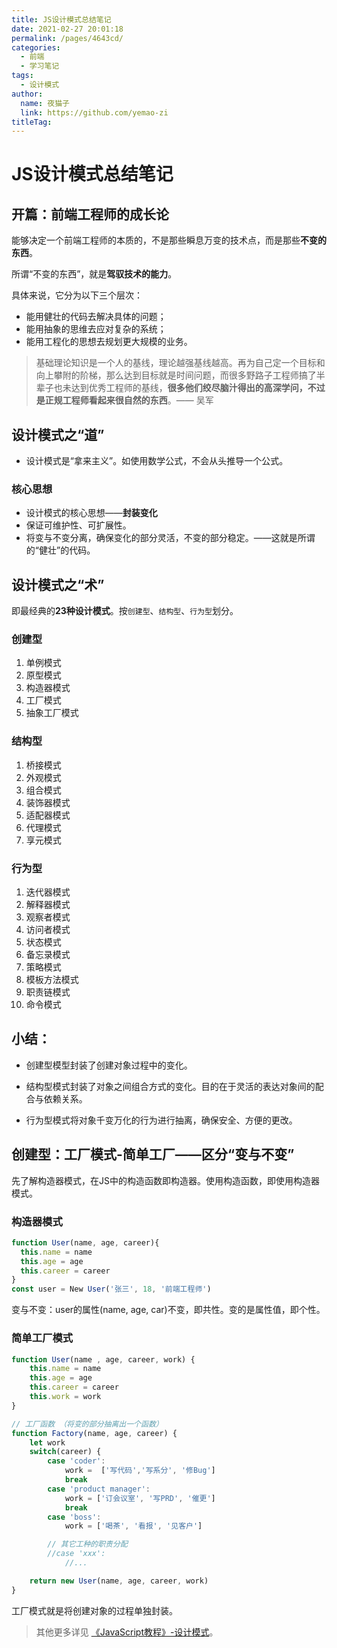 ```yaml
---
title: JS设计模式总结笔记
date: 2021-02-27 20:01:18
permalink: /pages/4643cd/
categories: 
  - 前端
  - 学习笔记
tags: 
  - 设计模式
author: 
  name: 夜猫子
  link: https://github.com/yemao-zi
titleTag: 
---
```

# JS设计模式总结笔记



## 开篇：前端工程师的成长论

能够决定一个前端工程师的本质的，不是那些瞬息万变的技术点，而是那些**不变的东西**。

所谓“不变的东西”，就是**驾驭技术的能力**。

具体来说，它分为以下三个层次：

- 能用健壮的代码去解决具体的问题；
- 能用抽象的思维去应对复杂的系统；
- 能用工程化的思想去规划更大规模的业务。

> 基础理论知识是一个人的基线，理论越强基线越高。再为自己定一个目标和向上攀附的阶梯，那么达到目标就是时间问题，而很多野路子工程师搞了半辈子也未达到优秀工程师的基线，**很多他们绞尽脑汁得出的高深学问，不过是正规工程师看起来很自然的东西**。—— 吴军



## 设计模式之“道”

- 设计模式是“拿来主义”。如使用数学公式，不会从头推导一个公式。

###  核心思想

- 设计模式的核心思想——**封装变化**
- 保证可维护性、可扩展性。
- 将变与不变分离，确保变化的部分灵活，不变的部分稳定。——这就是所谓的“健壮”的代码。

## 设计模式之“术”

即最经典的**23种设计模式**。按`创建型`、`结构型`、`行为型`划分。

### 创建型

1. 单例模式
2. 原型模式
3. 构造器模式
4. 工厂模式
5. 抽象工厂模式

### 结构型

1. 桥接模式
2. 外观模式
3. 组合模式
4. 装饰器模式
5. 适配器模式
6. 代理模式
7. 享元模式

### 行为型

1. 迭代器模式
2. 解释器模式
3. 观察者模式
4. 访问者模式
5. 状态模式
6. 备忘录模式
7. 策略模式
8. 模板方法模式
9. 职责链模式
10. 命令模式

## 小结：

- 创建型模型封装了创建对象过程中的变化。

- 结构型模式封装了对象之间组合方式的变化。目的在于灵活的表达对象间的配合与依赖关系。

- 行为型模式将对象千变万化的行为进行抽离，确保安全、方便的更改。



## 创建型：工厂模式-简单工厂——区分“变与不变”

先了解构造器模式，在JS中的构造函数即构造器。使用构造函数，即使用构造器模式。

### 构造器模式

```js
function User(name, age, career){
  this.name = name
  this.age = age
  this.career = career
}
const user = New User('张三', 18, '前端工程师')
```

变与不变：user的属性(name, age, car)不变，即共性。变的是属性值，即个性。

### 简单工厂模式

```js
function User(name , age, career, work) {
    this.name = name
    this.age = age
    this.career = career
    this.work = work
}

// 工厂函数 （将变的部分抽离出一个函数）
function Factory(name, age, career) {
    let work
    switch(career) {
        case 'coder':
            work =  ['写代码','写系分', '修Bug']
            break
        case 'product manager':
            work = ['订会议室', '写PRD', '催更']
            break
        case 'boss':
            work = ['喝茶', '看报', '见客户']

        // 其它工种的职责分配
        //case 'xxx':
            //...

    return new User(name, age, career, work)
}
```

工厂模式就是将创建对象的过程单独封装。

> 其他更多详见 [《JavaScript教程》-设计模式](https://yemao-zi.github.io/pages/87456f/)。
